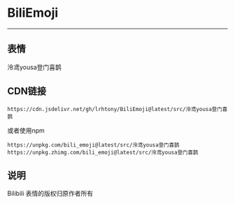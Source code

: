 # BiliEmoji
---
## 表情
泠鸢yousa登门喜鹊
## CDN链接
```
https://cdn.jsdelivr.net/gh/lrhtony/BiliEmoji@latest/src/泠鸢yousa登门喜鹊
```
或者使用npm
```
https://unpkg.com/bili_emoji@latest/src/泠鸢yousa登门喜鹊
https://unpkg.zhimg.com/bili_emoji@latest/src/泠鸢yousa登门喜鹊
```
## 说明
Bilibili 表情的版权归原作者所有
